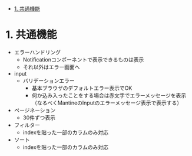 - [1. 共通機能](#1-共通機能)


# 1. 共通機能

- エラーハンドリング
  - Notificationコンポーネントで表示できるものは表示
  - それ以外はエラー画面へ
- input
  - バリデーションエラー
    - 基本ブラウザのデフォルトエラー表示でOK
    - 何か込み入ったことをする場合は赤文字でエラーメッセージを表示（なるべくMantineのInputのエラーメッセージ表示で表示する）
- ページネーション
  - 30件ずつ表示
- フィルター
  - indexを貼った一部のカラムのみ対応
- ソート
  - indexを貼った一部のカラムのみ対応
